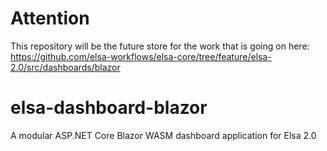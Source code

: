 # Attention

This repository will be the future store for the work that is going on here: https://github.com/elsa-workflows/elsa-core/tree/feature/elsa-2.0/src/dashboards/blazor

# elsa-dashboard-blazor
A modular ASP.NET Core Blazor WASM dashboard application for Elsa 2.0

